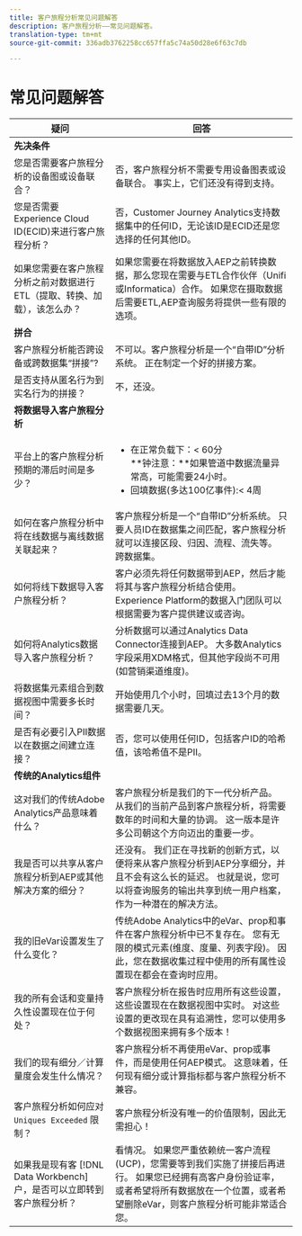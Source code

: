 ```yaml
---
title: 客户旅程分析常见问题解答
description: 客户旅程分析——常见问题解答。
translation-type: tm+mt
source-git-commit: 336adb3762258cc657ffa5c74a50d28e6f63c7db

---
```



# 常见问题解答

| 疑问 | 回答 |
|---|---|
| **先决条件** |  |
| 您是否需要客户旅程分析的设备图或设备联合？ | 否，客户旅程分析不需要专用设备图表或设备联合。 事实上，它们还没有得到支持。 |
| 您是否需要Experience Cloud ID(ECID)来进行客户旅程分析？ | 否，Customer Journey Analytics支持数据集中的任何ID，无论该ID是ECID还是您选择的任何其他ID。 |
| 如果您需要在客户旅程分析之前对数据进行ETL（提取、转换、加载），该怎么办？ | 如果您需要在将数据放入AEP之前转换数据，那么您现在需要与ETL合作伙伴（Unifi或Informatica）合作。 如果您在摄取数据后需要ETL,AEP查询服务将提供一些有限的选项。 |
| **拼合** |  |
| 客户旅程分析能否跨设备或跨数据集“拼接”? | 不可以。客户旅程分析是一个“自带ID”分析系统。 正在制定一个好的拼接方案。 |
| 是否支持从匿名行为到实名行为的拼接？ | 不，还没。 |
| **将数据导入客户旅程分析** |  |
| 平台上的客户旅程分析预期的滞后时间是多少？ | <ul><li>在正常负载下：&lt; 60分<br>**钟注意：**如果管道中数据流量异常高，可能需要24小时。</li><li>回填数据(多达100亿事件):&lt; 4周</li></ul> |
| 如何在客户旅程分析中将在线数据与离线数据关联起来？ | 客户旅程分析是一个“自带ID”分析系统。 只要人员ID在数据集之间匹配，客户旅程分析就可以连接区段、归因、流程、流失等。 跨数据集。 |
| 如何将线下数据导入客户旅程分析？ | 客户必须先将任何数据带到AEP，然后才能将其与客户旅程分析结合使用。 Experience Platform的数据入门团队可以根据需要为客户提供建议或咨询。 |
| 如何将Analytics数据导入客户旅程分析？ | 分析数据可以通过Analytics Data Connector连接到AEP。 大多数Analytics字段采用XDM格式，但其他字段尚不可用(如营销渠道维度)。 |
| 将数据集元素组合到数据视图中需要多长时间？ | 开始使用几个小时，回填过去13个月的数据需要几天。 |
| 是否有必要引入PII数据以在数据之间建立连接？ | 否，您可以使用任何ID，包括客户ID的哈希值，该哈希值不是PII。 |
| **传统的Analytics组件** |  |
| 这对我们的传统Adobe Analytics产品意味着什么？ | 客户旅程分析是我们的下一代分析产品。 从我们的当前产品到客户旅程分析，将需要数年的时间和大量的协调。 这一版本是许多公司朝这个方向迈出的重要一步。 |
| 我是否可以共享从客户旅程分析到AEP或其他解决方案的细分？ | 还没有。 我们正在寻找新的创新方式，以便将来从客户旅程分析到AEP分享细分，并且不会有这么长的延迟。 也就是说，您可以将查询服务的输出共享到统一用户档案，作为一种潜在的解决方法。 |
| 我的旧eVar设置发生了什么变化？ | 传统Adobe Analytics中的eVar、prop和事件在客户旅程分析中已不复存在。 您有无限的模式元素(维度、度量、列表字段)。 因此，您在数据收集过程中使用的所有属性设置现在都会在查询时应用。 |
| 我的所有会话和变量持久性设置现在位于何处？ | 客户旅程分析在报告时应用所有这些设置，这些设置现在在数据视图中实时。 对这些设置的更改现在具有追溯性，您可以使用多个数据视图来拥有多个版本！ |
| 我们的现有细分／计算量度会发生什么情况？ | 客户旅程分析不再使用eVar、prop或事件，而是使用任何AEP模式。 这意味着，任何现有细分或计算指标都与客户旅程分析不兼容。 |
| 客户旅程分析如何应对 `Uniques Exceeded` 限制？ | 客户旅程分析没有唯一的价值限制，因此无需担心！ |
| 如果我是现有客 [!DNL Data Workbench] 户，是否可以立即转到客户旅程分析？ | 看情况。 如果您严重依赖统一客户流程(UCP)，您需要等到我们实施了拼接后再进行。 如果您已经拥有高客户身份验证率，或者希望将所有数据放在一个位置，或者希望删除eVar，则客户旅程分析可能非常适合您。 |


